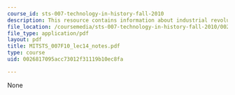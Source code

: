 ```yaml
---
course_id: sts-007-technology-in-history-fall-2010
description: This resource contains information about industrial revolution.
file_location: /coursemedia/sts-007-technology-in-history-fall-2010/0026817095acc73012f31119b10ec8fa_MITSTS_007F10_lec14_notes.pdf
file_type: application/pdf
layout: pdf
title: MITSTS_007F10_lec14_notes.pdf
type: course
uid: 0026817095acc73012f31119b10ec8fa

---
```

None